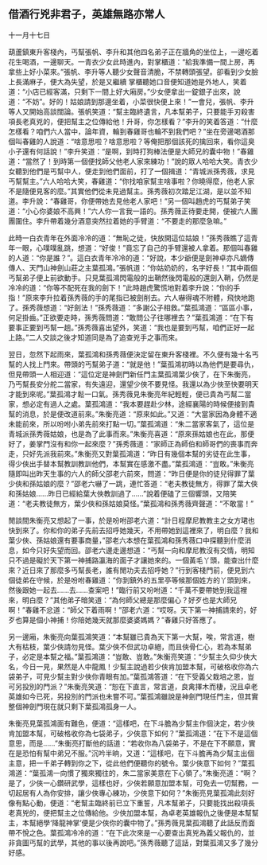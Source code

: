 ## 借酒行兇非君子，英雄無路亦常人

十一月十七日

葫蘆鎮東升客棧內，丐幫張帆、李升和其他四名弟子正在牆角的坐位上，一邊吃着花生喝酒，一邊聊天。一青衣少女此時進內，對掌櫃道：“給我準備一間上房，再拿些上好小菜來。”張帆、李升等人聽少女聲音清脆，不禁轉頭張望。卻看到少女臉上長滿麻子，便大為失望，於是又繼續 掌櫃聽她口音便知道她是外地人，笑着道：“小店已經客滿，只剩下一間上好大廂房。”少女便拿出一錠銀子出來，說道：“不妨”。好的！姑娘請到那邊坐着，小菜很快便上來！”一會兒，張帆、李升等人又開始高談闊論。張帆笑道：“幫主臨終遺言，凡本幫弟子，只要能手刃殺害項長老真兇的，便把幫主之位傳給他！升哥，你怎樣看？”李升的笑着答道：“什麼怎樣看？咱們六人當中，論年資，輪到春雞哥也輪不到我們吧？”坐在旁邊喝酒那個叫春雞的人說道：“啥意思啦？啥意思啦？等俺把那個該死的擒回來，看你這臭小子還有何話說！”李升笑道：“是啊，到時打狗棒法便是大師兄的囊中物！”春雞道：“當然了！到時第一個便找師父他老人家來練功！”說的眾人哈哈大笑。青衣少女聽到他們是丐幫中人，便走到他們面前，打了一個揖道：“青城派孫秀薇，求見丐幫幫主。”六人哈哈大笑，春雞道：“你找咱家幫主啥事啦？你曉得麼，他老人家不是隨便見客的麼。”其實他們從未見過幫主。孫秀薇初次踏足江湖，是以並不知道。李升說：“春雞哥，你便帶她去見他老人家吧！”另一個叫趙虎的丐幫弟子笑道：“小心你婆娘不高興！”六人你一言我一語的。孫秀薇正待要走開，便被六人團團圍住。李升帶着幾分酒意突然拉着她的手臂道：“不要走的那麼急嘛。”

此時一白衣青年在外面冷冷的道：“無恥之徒，快放開這位姑娘！”孫秀薇瞧了這青年一眼，心噗噗亂跳，想道：“好俊！”竟忘了自己的手臂還被人拿着。那個叫春雞的人道：“你是誰？”。這白衣青年冷冷的道：“好說，本少爺便是劍神卓亦凡嫡傳傳人、天門山神劍山莊之主葉孤鴻。”張帆道：“你姑奶奶的，名字好長！”其中兩個丐幫弟子便上前欲動手。只見葉孤鴻閃電般的出鞘然後閃電般的還劍入鞘，仍然是冷冷的道：“你等不配死在我的劍下！”此時趙虎驚慌地對着李升說：“你的手指！”原來李升拉着孫秀薇的手的尾指已被劍削去。六人嚇得魂不附體，飛快地跑了。孫秀薇想道：“好劍法！”孫秀薇道：“多謝公子相救。”葉孤鴻道：“區區小事，何足掛齒。”正欲要走時，孫秀薇問道：“敢問公子往哪裡去？”葉孤鴻道：“在下有要事正要到丐幫一趟。”孫秀薇喜出望外，笑道：“我也是要到丐幫，咱們正好一起上路。”二人交談之後才知道同是為了追查兇手之事而來。


翌日，忽然下起雨來，葉孤鴻和孫秀薇便決定留在東升客棧裡。不久便有幾十名丐幫的人找上門來。帶頭的丐幫弟子道：“就是他！”葉孤鴻初時以為他們是要尋仇，但見帶頭一人相迎道：“這位定是神劍門新任門主葉孤鴻葉少俠了，在下朱衡亮，乃丐幫長安分舵二當家，有失遠迎，還望少俠不要見怪。我還以為少俠至快要明天才能到來呢。”葉孤鴻才鬆一口氣。孫秀薇見朱衡亮年紀輕輕，便已貴為丐幫二當家，想必定有過人之處。葉孤鴻道：“我本要趕赴少林，途經襄陽的時候便接到貴幫的消息，於是便改道前來。”朱衡亮道：“原來如此。”又道：“大當家因為身體不適未能前來，所以吩咐小弟先前來打點一切。”葉孤鴻道：“朱二當家客氣了，這位是青城派孫秀薇姑娘，也是為了此事而來。”朱衡亮喜道：“原來孫姑娘也在此，那便好了，姜掌門沒有和你一起來麼？”孫秀薇道：“家師正為師伯和師哥們的喪事而奔走，只好先派我前來。”朱衡亮又對葉孤鴻道：“昨日有幾個本幫的劣徒在此生事，得少俠出手替本幫教訓教訓他們，本幫實在感激不盡。”葉孤鴻道：“豈敢。”朱衡亮隨即叫出昨天生事的六人的師父邵老六前來，問道：“昨日便是你的徒兒得罪了葉少俠和孫姑娘的麼？”邵老六嚇了一跳，連忙答道：“老夫教徒無方，得罪了葉大俠和孫姑娘......昨日已經給葉大俠教訓過了......”說着便磕了三個響頭，又陪笑道：“老夫教徒無方，葉少俠和孫姑娘莫怪。”葉孤鴻和孫秀薇齊聲道：“不敢當！”

閒談間朱衡亮又想起了一事，於是吩咐邵老六道：“計日程摩尼教教主之女方珺也快到來了。你和你的弟子先前去招呼她幾天，不用帶她到這裡來了，明白麼？我和葉少俠、孫姑娘還有要事商量，”邵老六本想在葉孤鴻和孫秀薇口中探聽到什麼消息，如今只好失望而回。邵老六邊走邊想道：“丐幫一向和摩尼教沒有交情，明知只不過是礙於天下第一神捕路瀛海的面子才讓她來的。一個黃毛丫頭，能查出什麼來？近日來了那麼多丐幫長老，誰有閒功夫去招呼她？”行到客棧門前，便見到六個徒弟在守候，於是吩咐春雞道：“你到鎮外的五里亭等候那個姓方的丫頭到來，然後跟她一起去......去......查案吧！”臨行前又吩咐道：“千萬不要帶她到我這裡來，明白麼？”其他弟子暗笑道：“為何師父總是那麼偏心？好歹也是大師兄啊！”春雞不忿道：“師父下着雨啊！”邵老六道：“哎呀。天下第一神捕請來的，好歹也算是個小神捕！你陪她幾天就那麼婆婆媽媽？”春雞只好答應了。

另一邊廂，朱衡亮向葉孤鴻笑道：“本幫雖已貴為天下第一大幫，唉，常言道，樹大有枯枝，葉少俠請勿見怪。葉少俠不但武功卓絕，而且俠骨仁心，若為本幫弟子，必定是本幫之福。”葉孤鴻道：“豈敢、豈敢。”朱衡亮笑道：“少幫主久仰少俠大名，今日一見，果然是人中龍鳳！少幫主說過若少俠肯加盟本幫，可破格收你為六袋弟子，可見少幫主對少俠你青眼有加。”葉孤鴻答道：“在下受義父栽培之恩，豈可另投別的門派？”朱衡亮笑道：“恕在下直言，常言道，良禽擇木而棲，況且卓老英雄如今已死，另投別的門派也未嘗不可。”葉孤鴻雖說是神劍門現任門主，但其實整個神劍門現在就只剩下葉孤鴻孤身一人。

朱衡亮見葉孤鴻面有難色，便道：“這樣吧，在下斗膽為少幫主作個決定，若少俠肯加盟本幫，可破格收你為七袋弟子，少俠意下如何？”葉孤鴻道：“在下不是這個意思，而是......”朱衡亮打斷他的話道：“若收你為八袋弟子，不是在下不願意，實在是恐怕有幫中弟兄不服。”沉吟半晌，又道：“這樣吧，在下斗膽再為少幫主出個主意，把一千弟子轉到你之下，從此他們便聽你的號令。葉少俠意下如何？”葉孤鴻道：“葉孤鴻一向慣了獨來獨往的，朱二當家美意在下心領了。”朱衡亮道：“啊？是了，少俠一心鑽研武學，這樣也好，少俠若願意加盟本幫，可免去一切幫務，一切起居有人為你安排，讓少俠專心練功，少俠意下如何？”朱衡亮見葉孤鴻此刻好像有點心動，便道：“老幫主臨終前已立下重誓，凡本幫弟子，只要能找出殺項長老真兇的，便把幫主之位傳給他。少俠加盟本幫，為卓老英雄報仇之後便是本幫幫主，本幫絕學‘降龍神掌’便是少俠你的囊中物了。”孫秀薇見葉孤鴻聽了此話反而面帶不悅之色。葉孤鴻冷冷的道：“在下此次來是一心要查出真兇為義父報仇的，並非貪圖丐幫的武學，其他的事以後再說吧。”孫秀薇聽了這話，對葉孤鴻又多了幾分好感。
<!--stackedit_data:
eyJoaXN0b3J5IjpbLTEzNzI4NTE0NDJdfQ==
-->
